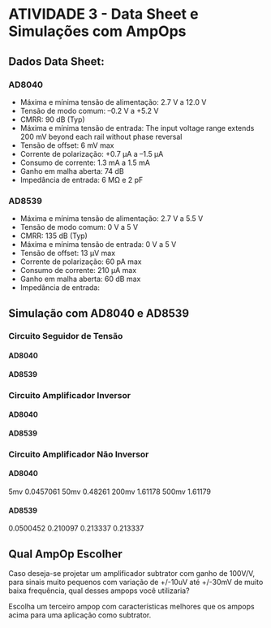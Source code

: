 # ATIVIDADE 3 - Data Sheet e Simulações com AmpOps

## Dados Data Sheet:

### AD8040

- Máxima e mínima tensão de alimentação: 2.7 V a 12.0 V
- Tensão de modo comum: –0.2 V a +5.2 V
- CMRR: 90 dB (Typ)
- Máxima e mínima tensão de entrada: The input voltage range extends
200 mV beyond each rail without phase reversal
- Tensão de offset: 6 mV max
- Corrente de polarização: +0.7 µA a –1.5 µA
- Consumo de corrente: 1.3 mA a 1.5 mA
- Ganho em malha aberta: 74 dB
- Impedância de entrada: 6 MΩ e 2 pF

### AD8539

- Máxima e mínima tensão de alimentação: 2.7 V a 5.5 V
- Tensão de modo comum: 0 V a 5 V
- CMRR: 135 dB (Typ)
- Máxima e mínima tensão de entrada: 0 V a 5 V
- Tensão de offset: 13 µV max
- Corrente de polarização: 60 pA max
- Consumo de corrente: 210 µA max
- Ganho em malha aberta: 60 dB max
- Impedância de entrada:

## Simulação com AD8040 e AD8539

### Circuito Seguidor de Tensão

#### AD8040

#### AD8539

### Circuito Amplificador Inversor

#### AD8040

#### AD8539

### Circuito Amplificador Não Inversor

#### AD8040
5mv  0.0457061
50mv 0.48261
200mv 1.61178
500mv	 1.61179
#### AD8539
0.0500452
0.210097
0.213337
0.213337
## Qual AmpOp Escolher
Caso deseja-se projetar um amplificador subtrator com ganho de 100V/V, para sinais muito
pequenos com variação de +/-10uV até +/-30mV de muito baixa frequência, qual desses ampops
você utilizaria?

Escolha um terceiro ampop com características melhores que os ampops acima para uma aplicação
como subtrator.





